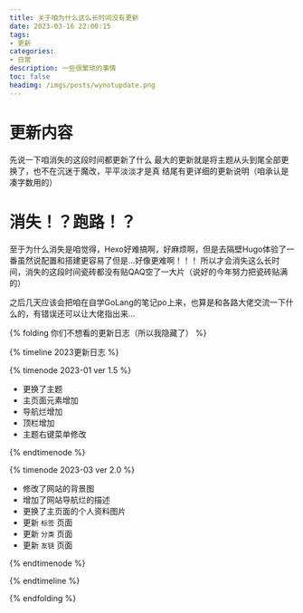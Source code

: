 ```yaml
---
title: 关于咱为什么这么长时间没有更新
date: 2023-03-16 22:00:15
tags:
- 更新
categories:
- 日常
description: 一些很繁琐的事情
toc: false
headimg: /imgs/posts/wynotupdate.png
---
```


# 更新内容
先说一下咱消失的这段时间都更新了什么
最大的更新就是将主题从头到尾全部更换了，也不在沉迷于魔改，平平淡淡才是真
结尾有更详细的更新说明（咱承认是凑字数用的）

# 消失！？跑路！？
至于为什么消失是咱觉得，Hexo好难搞啊，好麻烦啊，但是去隔壁Hugo体验了一番虽然说配置和搭建更容易了但是...好像更难啊！！！
所以才会消失这么长时间，消失的这段时间瓷砖都没有贴QAQ空了一大片（说好的今年努力把瓷砖贴满的）

之后几天应该会把咱在自学GoLang的笔记po上来，也算是和各路大佬交流一下什么的，有错误还可以让大佬指出来...

{% folding 你们不想看的更新日志（所以我隐藏了） %}

{% timeline 2023更新日志 %}

{% timenode 2023-01 ver 1.5 %}

* 更换了主题
* 主页面元素增加
* 导航烂增加
* 顶栏增加
* 主题右键菜单修改

{% endtimenode %}

{% timenode 2023-03 ver 2.0 %}

* 修改了网站的背景图
* 增加了网站导航烂的描述
* 更换了主页面的个人资料图片
* 更新 `标签` 页面
* 更新 `分类` 页面
* 更新 `友链` 页面

{% endtimenode %}

{% endtimeline %}


{% endfolding %}

